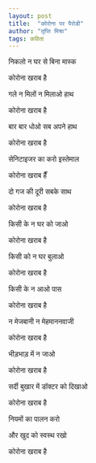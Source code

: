 ```yaml
---
layout: post
title:  "कोरोना पर पैरोडी"
author: "तृप्ति मिश्रा"
tags: कविता
---
```


निकलो न घर से बिना मास्क
  
कोरोना खराब है  

गले न मिलों न मिलाओ हाथ

कोरोना खराब है

बार बार धोओ सब अपने हाथ

कोरोना खराब है 

सेनिटाइजर का करो इस्तेमाल

कोरोना खराब हैँ

दो गज की दूरी सबके साथ

कोरोना खराब है

किसी के न घर को जाओ

कोरोना खराब है

किसी को न घर बुलाओ

कोरोना खराब है

किसी के न आओ पास 

कोरोना खराब है

न मेजबानी न मेहमाननवाजी

कोरोना खराब है

भीड़भाड़ में न जाओ 

कोरोना खराब है

सर्दी बुखार में डॉक्टर को दिखाओ    

कोरोना खराब है      

नियमों का पालन करो     

और खुद को स्वस्थ रखो    

कोरोना खराब है
  
     
